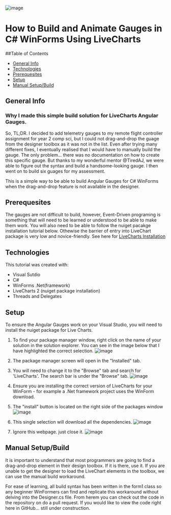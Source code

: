 ![image](https://github.com/WillowSaysWhat/Simple-LiveCharts-Anguar-Gauge/assets/126318401/1bda43b9-657a-46b7-907b-f0d3fa60d277)

# How to Build and Animate Gauges in C# WinForms Using LiveCharts

##Table of Contents
* [General Info](#general-info)
* [Technologies](#technologies)
* [Prerequesites](#prerequesites)
* [Setup](#setup)
* [Manual Setup/Build](#manual-setup/build)

## General Info
### Why I made this simple build solution for LiveCharts Angular Gauges.
So, TL;DR. I decided to add telemetry gauges to my remote flight controller assignment for year 2 comp sci, but I could not drag-and-drop the guage from the designer toolbox as it was not in the list. Even after trying many different fixes, I eventually realised that I would have to manually build the gauge. The only problem... there was no documentation on how to create this specific gauge. But thanks to my wonderful mentor @TiredAJ, we were able to figure out the syntax and build a handsome-looking gauge. I then went on to build six guages for my assessment.

This is a simple way to be able to build Angular Gauges for C# WinForms when the drag-and-drop feature is not available in the designer.
## Prerequesites
The gauges are not difficult to build, however, Event-Driven programing is something that will need to be learned or understood to be able to make them work. You will also need to be able to follow the nuiget pacakge installation tutorial below. Othewise the barrier of entry into LiveChart package is very low and novice-friendly. See here for [LiveCharts Installation](#setup)
## Technologies
This tutorial was created with:
* Visual Sutdio
* C#
* WinForms .Net(framework)
* LiveCharts 2 (nuiget package installation)
* Threads and Delegates

## Setup
To ensure the Angular Gauges work on your Visual Studio, you will need to install the nuiget package for Live Charts.

1. To find your package manager window, right click on the name of your solution in the solution explorer. You can see in the image below that I have highlighted the correct selection.
![image](https://github.com/WillowSaysWhat/Simple-LiveCharts-Anguar-Gauge/assets/126318401/5310966c-ad90-4dd9-903e-23ee8d70cd97)

2. The package manager screen will open in the "Installed" tab.
3. You will need to change it to the "Browse" tab and search for 'LiveCharts'. The search bar is under the "Browse" tab. 
![image](https://github.com/WillowSaysWhat/Simple-LiveCharts-Anguar-Gauge/assets/126318401/183b473c-49a4-470b-a0dd-dd9215d23ebf)

4. Ensure you are installing the correct version of LiveCharts for your WinForm - for example a .Net framework project uses the WinForm download.
5. The "install" button is located on the right side of the packages window
![image](https://github.com/WillowSaysWhat/Simple-LiveCharts-Anguar-Gauge/assets/126318401/933743a5-6b7d-469f-9d0a-341cc090bc36)
6. This single selection will download all the dependencies.
![image](https://github.com/WillowSaysWhat/Simple-LiveCharts-Anguar-Gauge/assets/126318401/285a8bd0-8764-43fd-b701-c5bb96874240)
7. Ignore this webpage. just close it.
![image](https://github.com/WillowSaysWhat/Simple-LiveCharts-Anguar-Gauge/assets/126318401/0d074965-7542-4109-bf2e-2ae1bbb710ae)

## Manual Setup/Build
It is important to understand that most programmers are going to find a drag-and-drop element in their design toolbox. If it is there, use it. If you are unable to get the designer to load the LiveChart elements in the toolbox, we can use the manual build workaround.

For ease of learning, all build syntax has been written in the form1 class so any beginner WinFormers can find and replicate this workaround without delving into the Designer.cs file. 
From herem you can check out the code in the repository on do a pull request. If you would like to view the code right here in GitHub... still under construction.
